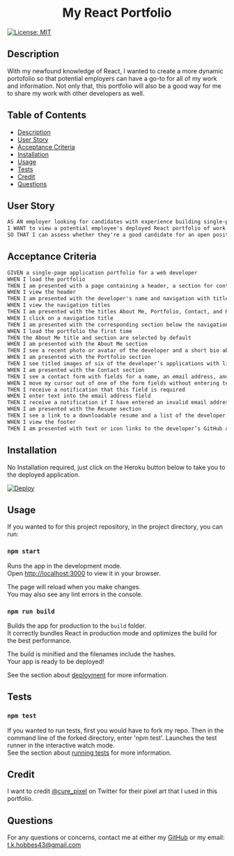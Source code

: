 <h1 align="center"> My React Portfolio </h1>

[![License: MIT](https://img.shields.io/badge/License-MIT-yellow.svg)](https://opensource.org/licenses/MIT)

## Description

With my newfound knowledge of React, I wanted to create a more dynamic portofolio so that potential employers can have a go-to for all of my work and information.
Not only that, this portfolio will also be a good way for me to share my work with other developers as well.

## Table of Contents

- [Description](#description)
- [User Story](#user_story)
- [Acceptance Criteria](#acceptance_criteria)
- [Installation](#installation)
- [Usage](#usage)
- [Tests](#tests)
- [Credit](#credit)
- [Questions](#questions)

## User Story

```md
AS AN employer looking for candidates with experience building single-page applications
I WANT to view a potential employee's deployed React portfolio of work samples
SO THAT I can assess whether they're a good candidate for an open position
```

## Acceptance Criteria

```md
GIVEN a single-page application portfolio for a web developer
WHEN I load the portfolio
THEN I am presented with a page containing a header, a section for content, and a footer
WHEN I view the header
THEN I am presented with the developer's name and navigation with titles corresponding to different sections of the portfolio
WHEN I view the navigation titles
THEN I am presented with the titles About Me, Portfolio, Contact, and Resume, and the title corresponding to the current section is highlighted
WHEN I click on a navigation title
THEN I am presented with the corresponding section below the navigation without the page reloading and that title is highlighted
WHEN I load the portfolio the first time
THEN the About Me title and section are selected by default
WHEN I am presented with the About Me section
THEN I see a recent photo or avatar of the developer and a short bio about them
WHEN I am presented with the Portfolio section
THEN I see titled images of six of the developer’s applications with links to both the deployed applications and the corresponding GitHub repositories
WHEN I am presented with the Contact section
THEN I see a contact form with fields for a name, an email address, and a message
WHEN I move my cursor out of one of the form fields without entering text
THEN I receive a notification that this field is required
WHEN I enter text into the email address field
THEN I receive a notification if I have entered an invalid email address
WHEN I am presented with the Resume section
THEN I see a link to a downloadable resume and a list of the developer’s proficiencies
WHEN I view the footer
THEN I am presented with text or icon links to the developer’s GitHub and LinkedIn profiles, and their profile on a third platform (Stack Overflow, Twitter)
```
## Installation
No Installation required, just click on the Heroku button below to take you to the deployed application.

[![Deploy](https://www.herokucdn.com/deploy/button.svg)](https://afternoon-mountain-00127.herokuapp.com/#about)

## Usage

If you wanted to for this project repository, in the project directory, you can run:

### `npm start`

Runs the app in the development mode.\
Open [http://localhost:3000](http://localhost:3000) to view it in your browser.

The page will reload when you make changes.\
You may also see any lint errors in the console.

### `npm run build`

Builds the app for production to the `build` folder.\
It correctly bundles React in production mode and optimizes the build for the best performance.

The build is minified and the filenames include the hashes.\
Your app is ready to be deployed!

See the section about [deployment](https://facebook.github.io/create-react-app/docs/deployment) for more information.

## Tests
### `npm test`

If you wanted to run tests, first you would have to fork my repo.  Then in the command line of the forked directory, enter 'npm test'.
Launches the test runner in the interactive watch mode.\
See the section about [running tests](https://facebook.github.io/create-react-app/docs/running-tests) for more information.

## Credit
I want to credit [@cure_pixel](https://twitter.com/cure_pixel) on Twitter for their pixel art that I used in this portfolio.
## Questions
For any questions or concerns, contact me at either my [GitHub](https://github.com/tkhobbes43)
or my email: t.k.hobbes43@gmail.com